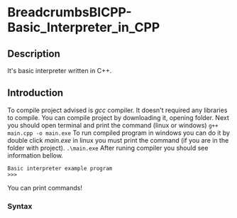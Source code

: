 # BreadcrumbsBICPP-Basic_Interpreter_in_CPP
## Description
It's basic interpreter written in C++.
## Introduction

To compile project advised is *gcc* compiler. It doesn't required any libraries to compile. You can compile project by downloading it, opening folder. Next you should open terminal and print the command (linux or windows)
`g++ main.cpp -o main.exe`
To run compiled program in windows you can do it by double click *main.exe* in linux you must print the command (if you are in the folder with project).
`.\main.exe`
After runing compiler you should see information bellow.
```
Basic interpreter example program
>>>
```
You can print commands!

### Syntax

